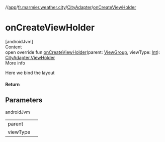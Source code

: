//[app](../../../index.md)/[fr.marmier.weather.city](../index.md)/[CityAdapter](index.md)/[onCreateViewHolder](on-create-view-holder.md)



# onCreateViewHolder  
[androidJvm]  
Content  
open override fun [onCreateViewHolder](on-create-view-holder.md)(parent: [ViewGroup](https://developer.android.com/reference/kotlin/android/view/ViewGroup.html), viewType: [Int](https://kotlinlang.org/api/latest/jvm/stdlib/kotlin/-int/index.html)): [CityAdapter.ViewHolder](-view-holder/index.md)  
More info  


Here we bind the layout



#### Return  


## Parameters  
  
androidJvm  
  
| | |
|---|---|
| <a name="fr.marmier.weather.city/CityAdapter/onCreateViewHolder/#android.view.ViewGroup#kotlin.Int/PointingToDeclaration/"></a>parent| <a name="fr.marmier.weather.city/CityAdapter/onCreateViewHolder/#android.view.ViewGroup#kotlin.Int/PointingToDeclaration/"></a>|
| <a name="fr.marmier.weather.city/CityAdapter/onCreateViewHolder/#android.view.ViewGroup#kotlin.Int/PointingToDeclaration/"></a>viewType| <a name="fr.marmier.weather.city/CityAdapter/onCreateViewHolder/#android.view.ViewGroup#kotlin.Int/PointingToDeclaration/"></a>|
  
  



